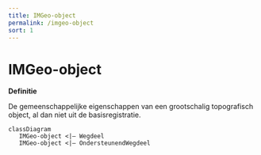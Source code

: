 ```yaml
---
title: IMGeo-object
permalink: /imgeo-object
sort: 1
---
```


# IMGeo-object

**Definitie**

De gemeenschappelijke eigenschappen van een grootschalig topografisch object, al
dan niet uit de basisregistratie.

```mermaid
classDiagram
   IMGeo-object <|– Wegdeel
   IMGeo-object <|– OndersteunendWegdeel
```
